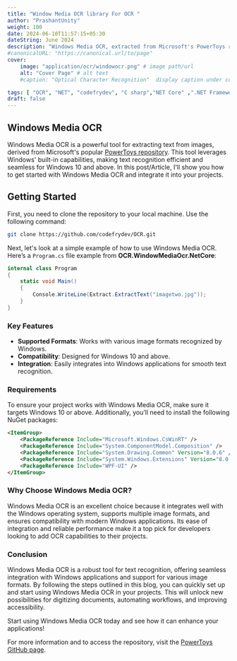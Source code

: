 ```yaml
---
title: "Window Media OCR library For OCR "
author: "PrashantUnity"
weight: 100
date: 2024-06-10T11:57:15+05:30
dateString: June 2024  
description: "Windows Media OCR, extracted from Microsoft's PowerToys repository, provides a powerful solution for text recognition by leveraging the capabilities of the Windows operating system. In this blog, we'll guide you through setting up and using Windows Media OCR in your projects."
#canonicalURL: "https://canonical.url/to/page"
cover:
    image: "application/ocr/windowocr.png" # image path/url
    alt: "Cover Page" # alt text
    #caption: "Optical Character Recognition"  display caption under cover 

tags: [ "OCR", "NET", "codefrydev", "C sharp","NET Core" ,".NET Framework" , "Optical Character Recognition"]
draft: false
---
```

## Windows Media OCR

Windows Media OCR is a powerful tool for extracting text from images, derived from Microsoft's popular [PowerToys repository](https://github.com/microsoft/PowerToys). This tool leverages Windows' built-in capabilities, making text recognition efficient and seamless for Windows 10 and above. In this post/Article, I'll show you how to get started with Windows Media OCR and integrate it into your projects.

## Getting Started

First, you need to clone the repository to your local machine. Use the following command:

```sh
git clone https://github.com/codefrydev/OCR.git
```

Next, let's look at a simple example of how to use Windows Media OCR. Here’s a `Program.cs` file example from **OCR.WindowMediaOcr.NetCore**:

```cs
internal class Program
{
    static void Main()
    {
        Console.WriteLine(Extract.ExtractText("imagetwo.jpg"));
    }
}
```

### Key Features

- **Supported Formats**: Works with various image formats recognized by Windows.
- **Compatibility**: Designed for Windows 10 and above.
- **Integration**: Easily integrates into Windows applications for smooth text recognition.

### Requirements

To ensure your project works with Windows Media OCR, make sure it targets Windows 10 or above. Additionally, you’ll need to install the following NuGet packages:

```xml
<ItemGroup>
    <PackageReference Include="Microsoft.Windows.CsWinRT" />
    <PackageReference Include="System.ComponentModel.Composition" />
    <PackageReference Include="System.Drawing.Common" Version="8.0.6" />
    <PackageReference Include="System.Windows.Extensions" Version="8.0.0" />
    <PackageReference Include="WPF-UI" />
</ItemGroup>
```

### Why Choose Windows Media OCR?

Windows Media OCR is an excellent choice because it integrates well with the Windows operating system, supports multiple image formats, and ensures compatibility with modern Windows applications. Its ease of integration and reliable performance make it a top pick for developers looking to add OCR capabilities to their projects.

### Conclusion

Windows Media OCR is a robust tool for text recognition, offering seamless integration with Windows applications and support for various image formats. By following the steps outlined in this blog, you can quickly set up and start using Windows Media OCR in your projects. This will unlock new possibilities for digitizing documents, automating workflows, and improving accessibility.

Start using Windows Media OCR today and see how it can enhance your applications!

For more information and to access the repository, visit the [PowerToys GitHub page](https://github.com/microsoft/PowerToys).